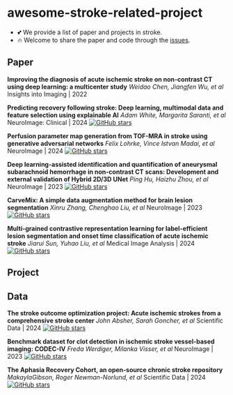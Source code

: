 # awesome-stroke-related-project

- 💕 We provide a list of paper and projects in stroke.
- 🔥 Welcome to share the paper and code through the [issues]([https://github.com/mileswyn/awesome-stroke-related-project/issues]).

## Paper
**Improving the diagnosis of acute ischemic stroke on non-contrast CT using deep learning: a multicenter study**
*Weidao Chen, Jiangfen Wu, et al*
Insights into Imaging | 2022

**Predicting recovery following stroke: Deep learning, multimodal data and feature selection using explainable AI**
*Adam White, Margarita Saranti, et al*
NeuroImage: Clinical | 2024
[![GitHub stars](https://img.shields.io/github/stars/ClearExplanationsAI/CLEAR-MRI.svg?logo=github&label=Stars)](https://github.com/ClearExplanationsAI/CLEAR-MRI)

**Perfusion parameter map generation from TOF-MRA in stroke using generative adversarial networks**
*Felix Lohrke, Vince Istvan Madai, et al*
NeuroImage | 2024
[![GitHub stars](https://img.shields.io/github/stars/claim-berlin/TOF-to-Perfusion-GAN.svg?logo=github&label=Stars)](https://github.com/claim-berlin/TOF-to-Perfusion-GAN)

**Deep learning-assisted identification and quantification of aneurysmal subarachnoid hemorrhage in non-contrast CT scans: Development and external validation of Hybrid 2D/3D UNet**
*Ping Hu, Haizhu Zhou, et al*
NeuroImage | 2023
[![GitHub stars](https://img.shields.io/github/stars/BrainHemo/BrainHemoAI.svg?logo=github&label=Stars)](https://github.com/BrainHemo/BrainHemoAI)

**CarveMix: A simple data augmentation method for brain lesion segmentation**
*Xinru Zhang, Chenghao Liu, et al*
NeuroImage | 2023
[![GitHub stars](https://img.shields.io/github/stars/ZhangxinruBIT/CarveMix.svg?logo=github&label=Stars)](https://github.com/ZhangxinruBIT/CarveMix)

**Multi-grained contrastive representation learning for label-efficient lesion segmentation and onset time classification of acute ischemic stroke**
*Jiarui Sun, Yuhao Liu, et al*
Medical Image Analysis | 2024
[![GitHub stars](https://img.shields.io/github/stars/JiaRuiS/MGCL.svg?logo=github&label=Stars)](https://github.com/JiaRuiS/MGCL)


## Project

## Data
**The stroke outcome optimization project: Acute ischemic strokes from a comprehensive stroke center**
*John Absher, Sarah Goncher, et al*
Scientific Data | 2024
[![GitHub stars](https://img.shields.io/github/stars/neurolabusc/StrokeOutcomeOptimizationProjectDemo.svg?logo=github&label=Stars)](https://github.com/neurolabusc/StrokeOutcomeOptimizationProjectDemo)

**Benchmark dataset for clot detection in ischemic stroke vessel-based imaging: CODEC-IV**
*Freda Werdiger, Milanka Visser, et al*
NeuroImage | 2023
[![GitHub stars](https://img.shields.io/github/stars/MBC-Neuroimaging/ClotDetectEval.svg?logo=github&label=Stars)](https://github.com/MBC-Neuroimaging/ClotDetectEval) 

**The Aphasia Recovery Cohort, an open-source chronic stroke repository**
*MakaylaGibson, Roger Newman-Norlund, et al*
Scientific Data | 2024
[![GitHub stars](https://img.shields.io/github/stars/neurolabusc/AphasiaRecoveryCohortDemo.svg?logo=github&label=Stars)](https://github.com/neurolabusc/AphasiaRecoveryCohortDemo)
